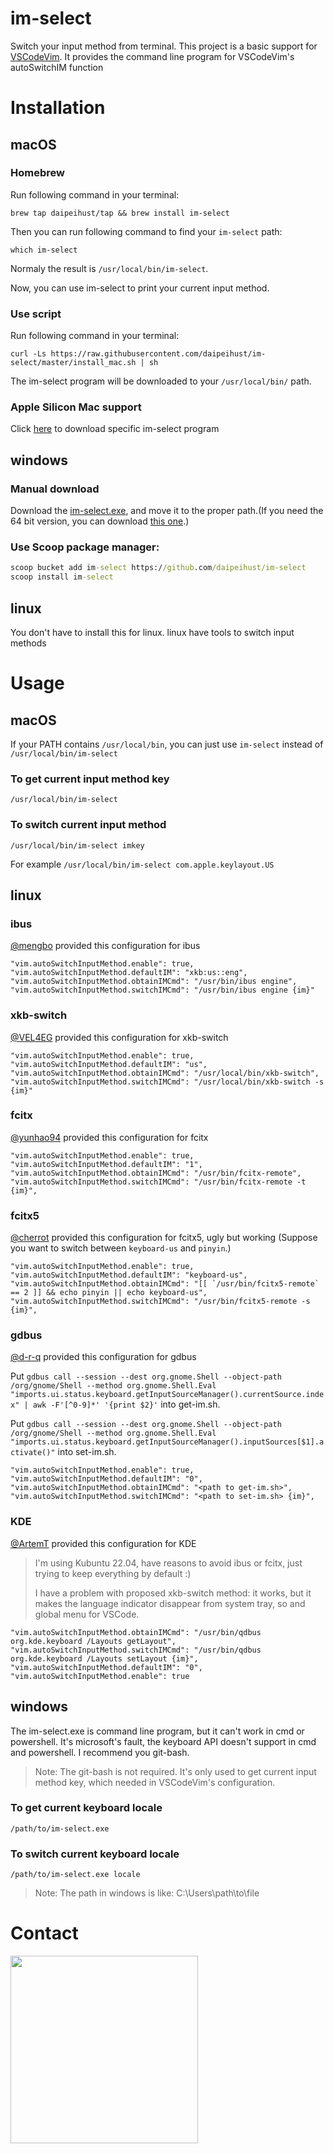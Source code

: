 # im-select
Switch your input method from terminal. This project is a basic support for [VSCodeVim](https://github.com/VSCodeVim/Vim). It provides the command line program for VSCodeVim's autoSwitchIM function

# Installation

## macOS

### Homebrew

Run following command in your terminal:

```shell
brew tap daipeihust/tap && brew install im-select
```

Then you can run following command to find your `im-select` path:

```shell
which im-select
```

Normaly the result is `/usr/local/bin/im-select`.

Now, you can use im-select to print your current input method.

### Use script

Run following command in your terminal:
```shell
curl -Ls https://raw.githubusercontent.com/daipeihust/im-select/master/install_mac.sh | sh
```
The im-select program will be downloaded to your `/usr/local/bin/` path.

### Apple Silicon Mac support

Click [here](https://github.com/daipeihust/im-select/blob/8080ad18f20218d1b6b5ef81d26cc5452d56b165/im-select-mac/out/apple/im-select) to download specific im-select program

## windows

### Manual download

Download the [im-select.exe](https://github.com/daipeihust/im-select/raw/master/im-select-win/out/x86/im-select.exe), and move it to the proper path.(If you need the 64 bit version, you can download [this one](https://github.com/daipeihust/im-select/raw/master/im-select-win/out/x64/im-select.exe).)

### Use Scoop package manager:

```bat
scoop bucket add im-select https://github.com/daipeihust/im-select
scoop install im-select
```

## linux

You don't have to install this for linux. linux have tools to switch input methods


# Usage

## macOS

If your PATH contains `/usr/local/bin`, you can just use `im-select` instead of `/usr/local/bin/im-select`
### To get current input method key
```shell
/usr/local/bin/im-select
```
### To switch current input method
```shell
/usr/local/bin/im-select imkey
```
For example `/usr/local/bin/im-select com.apple.keylayout.US`

## linux

### ibus

[@mengbo](https://github.com/mengbo) provided this configuration for ibus

```
"vim.autoSwitchInputMethod.enable": true,
"vim.autoSwitchInputMethod.defaultIM": "xkb:us::eng",
"vim.autoSwitchInputMethod.obtainIMCmd": "/usr/bin/ibus engine",
"vim.autoSwitchInputMethod.switchIMCmd": "/usr/bin/ibus engine {im}"
```

### xkb-switch

[@VEL4EG](https://github.com/VEL4EG) provided this configuration for xkb-switch

```
"vim.autoSwitchInputMethod.enable": true,
"vim.autoSwitchInputMethod.defaultIM": "us",
"vim.autoSwitchInputMethod.obtainIMCmd": "/usr/local/bin/xkb-switch",
"vim.autoSwitchInputMethod.switchIMCmd": "/usr/local/bin/xkb-switch -s {im}"
```

### fcitx

[@yunhao94](https://github.com/yunhao94) provided this configuration for fcitx

```
"vim.autoSwitchInputMethod.enable": true,
"vim.autoSwitchInputMethod.defaultIM": "1",
"vim.autoSwitchInputMethod.obtainIMCmd": "/usr/bin/fcitx-remote",
"vim.autoSwitchInputMethod.switchIMCmd": "/usr/bin/fcitx-remote -t {im}",
```

### fcitx5

[@cherrot](https://github.com/cherrot) provided this configuration for fcitx5, ugly but working (Suppose you want to switch between `keyboard-us` and `pinyin`.)

```
"vim.autoSwitchInputMethod.enable": true,
"vim.autoSwitchInputMethod.defaultIM": "keyboard-us",
"vim.autoSwitchInputMethod.obtainIMCmd": "[[ `/usr/bin/fcitx5-remote` == 2 ]] && echo pinyin || echo keyboard-us",
"vim.autoSwitchInputMethod.switchIMCmd": "/usr/bin/fcitx5-remote -s {im}",
```

### gdbus

[@d-r-q](https://github.com/d-r-q) provided this configuration for gdbus

Put `gdbus call --session --dest org.gnome.Shell --object-path /org/gnome/Shell --method org.gnome.Shell.Eval "imports.ui.status.keyboard.getInputSourceManager().currentSource.index" | awk -F'[^0-9]*' '{print $2}'` into get-im.sh.

Put `gdbus call --session --dest org.gnome.Shell --object-path /org/gnome/Shell --method org.gnome.Shell.Eval "imports.ui.status.keyboard.getInputSourceManager().inputSources[$1].activate()"` into set-im.sh.

```
"vim.autoSwitchInputMethod.enable": true,
"vim.autoSwitchInputMethod.defaultIM": "0",
"vim.autoSwitchInputMethod.obtainIMCmd": "<path to get-im.sh>",
"vim.autoSwitchInputMethod.switchIMCmd": "<path to set-im.sh> {im}",
```

### KDE

[@ArtemT](https://github.com/ArtemT) provided this configuration for KDE

> I'm using Kubuntu 22.04, have reasons to avoid ibus or fcitx, just trying to keep everything by default :) 
> 
> I have a problem with proposed xkb-switch method: it works, but it makes the language indicator disappear from system tray, so and global menu for VSCode.

```
"vim.autoSwitchInputMethod.obtainIMCmd": "/usr/bin/qdbus org.kde.keyboard /Layouts getLayout",
"vim.autoSwitchInputMethod.switchIMCmd": "/usr/bin/qdbus org.kde.keyboard /Layouts setLayout {im}",
"vim.autoSwitchInputMethod.defaultIM": "0",
"vim.autoSwitchInputMethod.enable": true
```


## windows
The im-select.exe is command line program, but it can't work in cmd or powershell. It's microsoft's fault, the keyboard API doesn't support in cmd and powershell. I recommend you git-bash.

> Note: The git-bash is not required. It's only used to get current input method key, which needed in VSCodeVim's configuration.

### To get current keyboard locale
```shell
/path/to/im-select.exe
```

### To switch current keyboard locale
```shell
/path/to/im-select.exe locale
```

> Note: The path in windows is like: C:\Users\path\to\file

# Contact

<div align="left">
    <img src="contact_me.jpeg" height="300">
</div>
